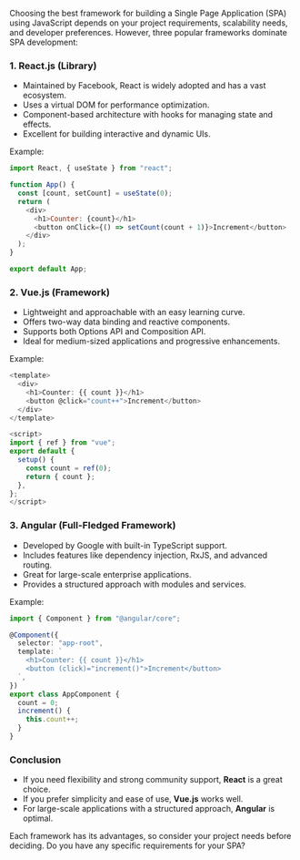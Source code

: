 Choosing the best framework for building a Single Page Application (SPA) using JavaScript depends on your project requirements, scalability needs, and developer preferences. However, three popular frameworks dominate SPA development:

### 1. **React.js** (Library)
   - Maintained by Facebook, React is widely adopted and has a vast ecosystem.
   - Uses a virtual DOM for performance optimization.
   - Component-based architecture with hooks for managing state and effects.
   - Excellent for building interactive and dynamic UIs.

   Example:
   ```javascript
   import React, { useState } from "react";

   function App() {
     const [count, setCount] = useState(0);
     return (
       <div>
         <h1>Counter: {count}</h1>
         <button onClick={() => setCount(count + 1)}>Increment</button>
       </div>
     );
   }

   export default App;
   ```

### 2. **Vue.js** (Framework)
   - Lightweight and approachable with an easy learning curve.
   - Offers two-way data binding and reactive components.
   - Supports both Options API and Composition API.
   - Ideal for medium-sized applications and progressive enhancements.

   Example:
   ```javascript
   <template>
     <div>
       <h1>Counter: {{ count }}</h1>
       <button @click="count++">Increment</button>
     </div>
   </template>

   <script>
   import { ref } from "vue";
   export default {
     setup() {
       const count = ref(0);
       return { count };
     },
   };
   </script>
   ```

### 3. **Angular** (Full-Fledged Framework)
   - Developed by Google with built-in TypeScript support.
   - Includes features like dependency injection, RxJS, and advanced routing.
   - Great for large-scale enterprise applications.
   - Provides a structured approach with modules and services.

   Example:
   ```typescript
   import { Component } from "@angular/core";

   @Component({
     selector: "app-root",
     template: `
       <h1>Counter: {{ count }}</h1>
       <button (click)="increment()">Increment</button>
     `,
   })
   export class AppComponent {
     count = 0;
     increment() {
       this.count++;
     }
   }
   ```

### Conclusion
- If you need flexibility and strong community support, **React** is a great choice.
- If you prefer simplicity and ease of use, **Vue.js** works well.
- For large-scale applications with a structured approach, **Angular** is optimal.

Each framework has its advantages, so consider your project needs before deciding. Do you have any specific requirements for your SPA?